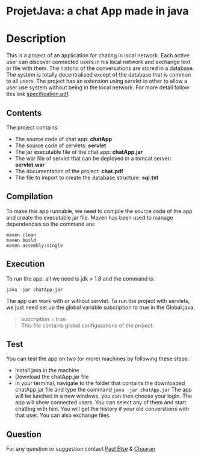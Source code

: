 # ProjetJava: a chat App made in java
# Description 
This is a project of an application for chating in local network. Each active user can discover connected users in his local network and exchange text or file with them. The historic of the conversations are stored in a database. The system is totally decentralised except of the database that is common to all users. The project has an extension using servlet in other to allow a user use system without being in the local network. For more detail follow this link [specification.pdf](https://moodle.insa-toulouse.fr/pluginfile.php/127921/mod_resource/content/1/INSA_COO_POO_URD_v3.1.pdf).
## Contents
The project contains: 
* The source code of chat app: **chatApp**
* The source code of servlets: **servlet**
* The jar executable file of the chat app: **chatApp.jar**
* The war file of servlet that can be deployed in a tomcat server: **servlet.war**
* The documentation of the project: **chat.pdf**
* The file to import to create the database structure: **sql.txt**
## Compilation 
To make this app runnable, we need to compile the source code of the app and create the executable jar file. Maven has been used to manage dependencies so the command are: 
```
maven clean 
maven build
maven assembly:single
```
## Execution
To run the app, all we need is jdk > 1.8 and the command is:
```
java -jar chatApp.jar
```
The app can work with or without servlet.
To run the project with servlets, we just need set up the global variable subcription to true in the Global.java.
> subcription = true<br>
This file contains global configurations of the project.
## Test
You can test the app on two (or more) machines by following these steps:
* Install java in the machine
* Download the chatApp.jar file
* In your terminal, navigate to the folder that contains the downloaded chatApp.jar file and type the command
```java -jar chatApp.jar```
The app will be lunched in a new windows, you can then choose your login. The app will show connected users. You can select any of them and start chatting with him. You will get the history if your old converstions with that user.
You can also exchange files.
## Question
For any question or suggestion contact [Paul Etse](mailto:etse@etud.insa-toulouse.fr) & [Chaaran](nalakala@etud.insa-toulouse.fr)
